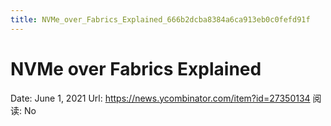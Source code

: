 ```yaml
---
title: NVMe_over_Fabrics_Explained_666b2dcba8384a6ca913eb0c0fefd91f
---
```


# NVMe over Fabrics Explained

Date: June 1, 2021
Url: https://news.ycombinator.com/item?id=27350134
阅读: No